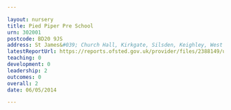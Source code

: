 ```yaml
---

layout: nursery
title: Pied Piper Pre School
urn: 302001
postcode: BD20 9JS
address: St James&#039; Church Hall, Kirkgate, Silsden, Keighley, West Yorkshire, BD20 9JS
latestReportUrl: https://reports.ofsted.gov.uk/provider/files/2388149/urn/302001.pdf
teaching: 0
development: 0
leadership: 2
outcomes: 0
overall: 2
date: 06/05/2014

---
```


